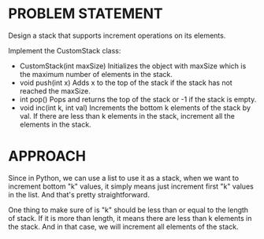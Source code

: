 # PROBLEM STATEMENT

Design a stack that supports increment operations on its elements.

Implement the CustomStack class:

 - CustomStack(int maxSize) Initializes the object with maxSize which is the maximum number of elements in the stack.
 - void push(int x) Adds x to the top of the stack if the stack has not reached the maxSize.
 - int pop() Pops and returns the top of the stack or -1 if the stack is empty.
 - void inc(int k, int val) Increments the bottom k elements of the stack by val. If there are less than k elements in the stack, increment all the elements in the stack.

# APPROACH

Since in Python, we can use a list to use it as a stack, when we want to increment bottom "k" values, it simply means just increment first "k" values in the list. And that's pretty straightforward.

One thing to make sure of is "k" should be less than or equal to the length of stack. If it is more than length, it means there are less than k elements in the stack. And in that case, we will increment all elements of the stack.

